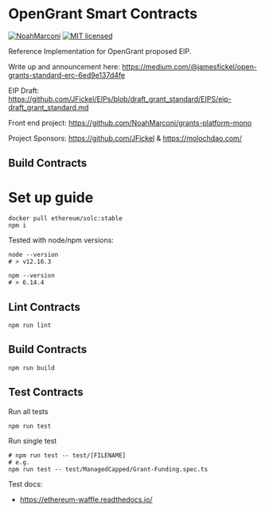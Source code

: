 # OpenGrant Smart Contracts

[![NoahMarconi](https://circleci.com/gh/NoahMarconi/grant-contracts.svg?style=shield)](https://circleci.com/gh/NoahMarconi/grant-contracts)
[![MIT licensed](https://img.shields.io/badge/license-MIT-blue.svg)](./LICENSE)

Reference Implementation for OpenGrant proposed EIP.

Write up and announcement here: https://medium.com/@jamesfickel/open-grants-standard-erc-6ed9e137d4fe

EIP Draft: https://github.com/JFickel/EIPs/blob/draft_grant_standard/EIPS/eip-draft_grant_standard.md

Front end project: https://github.com/NoahMarconi/grants-platform-mono

Project Sponsors: https://github.com/JFickel & https://molochdao.com/


## Build Contracts
# Set up guide

```
docker pull ethereum/solc:stable
npm i
```

Tested with node/npm versions:

```
node --version
# > v12.16.3

npm --version
# > 6.14.4
```

## Lint Contracts

```
npm run lint
```

## Build Contracts

```
npm run build
```

## Test Contracts

Run all tests
```
npm run test
```

Run single test
```
# npm run test -- test/[FILENAME]
# e.g.
npm run test -- test/ManagedCapped/Grant-Funding.spec.ts
```

Test docs:

  - https://ethereum-waffle.readthedocs.io/

